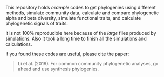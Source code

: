 This repository holds _example_ codes to get phylogenies using different methods, simulate community data, calculate and compare phylogenetic alpha and beta diversity, simulate functional traits, and calculate phylogenetic signals of traits.

It is not 100% reproducible here because of the _large_ files produced by simulations. Also it took a long time to finish all the simulations and calculations.

If you found these codes are useful, please cite the paper:

>Li et al. (2019). For common community phylogenetic analyses, go ahead and use synthesis phylogenies.
